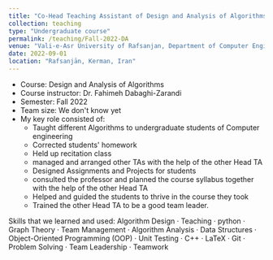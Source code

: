 ```yaml
---
title: "Co-Head Teaching Assistant of Design and Analysis of Algorithms course"
collection: teaching
type: "Undergraduate course"
permalink: /teaching/Fall-2022-DA
venue: "Vali-e-Asr University of Rafsanjan, Department of Computer Engineering"
date: 2022-09-01
location: "Rafsanjān, Kerman, Iran"
---
```


- Course: Design and Analysis of Algorithms
- Course instructor: Dr. Fahimeh Dabaghi-Zarandi
- Semester: Fall 2022
- Team size: We don't know yet
- My key role consisted of:
  - Taught different Algorithms to undergraduate students of Computer engineering
  - Corrected students' homework
  - Held up recitation class
  - managed and arranged other TAs with the help of the other Head TA
  - Designed Assignments and Projects for students
  - consulted the professor and planned the course syllabus together with the help of the other Head TA
  - Helped and guided the students to thrive in the course they took
  - Trained the other Head TA to be a good team leader.

Skills that we learned and used: Algorithm Design · Teaching · python · Graph Theory · Team Management · Algorithm Analysis · Data Structures · Object-Oriented Programming (OOP) · Unit Testing · C++ · LaTeX · Git · Problem Solving · Team Leadership · Teamwork

<!-- ## More Info:
[Github Page](https://github.com/VRU-CE/Design_and_Analysis_of_Algorithms-4002) -->
